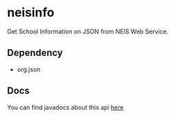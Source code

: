 # neisinfo
Get School Information on JSON from NEIS Web Service.

## Dependency
* org.json


## Docs
You can find javadocs about this api [here](https://eatsteak.github.io/neisinfo/neisinfo/me.itstake.neisinfo/-school/index.html)
